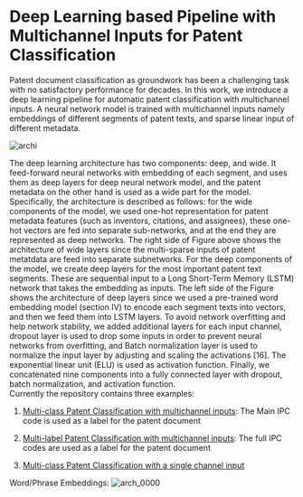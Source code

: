 # Deep Learning based Pipeline with Multichannel Inputs for Patent Classification

Patent document classification as groundwork has been a challenging task with no satisfactory performance for decades.  In this work, we introduce a deep learning pipeline for automatic patent classification with multichannel inputs.   A neural network model is trained with multichannel inputs namely embeddings of different segments of patent texts, and sparse linear input of different metadata.


![archi](https://github.com/sofean-mso/DeepL4Patent/blob/master/archi.png)


The deep learning architecture has two components: deep, and wide. It feed-forward neural networks with embedding of each segment, and uses them as deep layers for deep neural network model, and the patent metadata on the other hand is used as a wide part for the model. Specifically, the architecture is described as follows: for the wide components of the model, we used one-hot representation for patent metadata features (such as inventors, citations, and assignees), these one-hot vectors are fed into separate sub-networks, and at the end they are represented as deep networks. The right side of Figure above shows the architecture of wide layers since the multi-sparse inputs of patent metatdata are feed into separate subnetworks. For the deep components of the model, we create deep layers for the most important patent text segments. These are sequential input to a Long Short-Term Memory (LSTM) network that takes the embedding as inputs. The left side of the Figure shows the architecture of deep layers since we used a pre-trained word embedding model (section IV) to encode each segment texts into vectors, and then we feed them into LSTM layers. To avoid network overfitting and help network stability, we added additional layers for each input channel, dropout layer is used to drop some inputs in order to prevent neural networks from overfitting, and Batch normalization layer is used to normalize the input layer by adjusting and scaling the activations [16]. The exponential linear unit (ELU) is used as activation function. Finally, we concatenated nine components into a fully connected layer with dropout, batch normalization, and activation function.  
Currently the repository contains three examples:

1. [Multi-class Patent Classification with multichannel inputs](https://github.com/sofean-mso/DeepL4Patent/blob/master/DeepL4Patent%20Pipeline%20for%20Multi-class%20Patent%20Classification.ipynb): The Main IPC code is used as a label for the patent document

2. [Multi-label Patent Classification with multichannel inputs](https://github.com/sofean-mso/DeepL4Patent/blob/master/DeepL4Patent%20Pipeline%20for%20Multi-label%20Patent%20Classification.ipynb): The full IPC codes are used as a label for the patent document

3. [Multi-class Patent Classification with a single channel input](https://github.com/sofean-mso/DeepL4Patent/blob/master/single_input/Multi-classification%20with%20a%20single%20Input%20channel.ipynb)


Word/Phrase Embeddings: 
![arch_0000](https://github.com/sofean-mso/DeepL4Patent/blob/master/phraseEmbbs.png)
